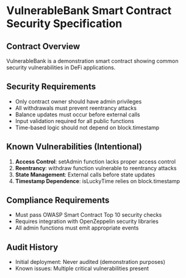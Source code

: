 # VulnerableBank Smart Contract Security Specification

## Contract Overview
VulnerableBank is a demonstration smart contract showing common security vulnerabilities in DeFi applications.

## Security Requirements
- Only contract owner should have admin privileges
- All withdrawals must prevent reentrancy attacks
- Balance updates must occur before external calls
- Input validation required for all public functions
- Time-based logic should not depend on block.timestamp

## Known Vulnerabilities (Intentional)
1. **Access Control**: setAdmin function lacks proper access control
2. **Reentrancy**: withdraw function vulnerable to reentrancy attacks
3. **State Management**: External calls before state updates
4. **Timestamp Dependence**: isLuckyTime relies on block.timestamp

## Compliance Requirements
- Must pass OWASP Smart Contract Top 10 security checks
- Requires integration with OpenZeppelin security libraries
- All admin functions must emit appropriate events

## Audit History
- Initial deployment: Never audited (demonstration purposes)
- Known issues: Multiple critical vulnerabilities present